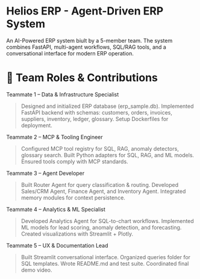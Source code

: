 # Helios ERP - Agent-Driven ERP System

An AI-Powered ERP system biult by a 5-member team.
The system combines FastAPI, multi-agent workflows, SQL/RAG tools, and a conversational interface for modern ERP operation.

# 👥 Team Roles & Contributions

Teammate 1 – Data & Infrastructure Specialist

> Designed and initialized ERP database (erp_sample.db).
> Implemented FastAPI backend with schemas: customers, orders, invoices, suppliers, inventory, ledger, glossary.
> Setup Dockerfiles for deployment.

Teammate 2 – MCP & Tooling Engineer

> Configured MCP tool registry for SQL, RAG, anomaly detectors, glossary search.
> Built Python adapters for SQL, RAG, and ML models.
> Ensured tools comply with MCP standards.

Teammate 3 – Agent Developer

> Built Router Agent for query classification & routing.
> Developed Sales/CRM Agent, Finance Agent, and Inventory Agent.
> Integrated memory modules for context persistence.

Teammate 4 – Analytics & ML Specialist

> Developed Analytics Agent for SQL-to-chart workflows.
> Implemented ML models for lead scoring, anomaly detection, and forecasting.
> Created visualizations with Streamlit + Plotly.

Teammate 5 – UX & Documentation Lead

> Built Streamlit conversational interface.
> Organized queries folder for SQL templates.
> Wrote README.md and test suite.
> Coordinated final demo video.